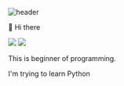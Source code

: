 ![header](https://capsule-render.vercel.app/api?type=waving&color=gradient&height=200&section=header&text=&fontSize=90)

👋 Hi there

<img src="https://img.shields.io/badge/Python-3776AB?style=for-the-badge&logo=python&logoColor=white"> <img src="https://img.shields.io/badge/junsik/_ky-E4405F?style=for-the-badge&logo=instagram&logoColor=white">

This is beginner of programming.

I'm trying to learn Python



